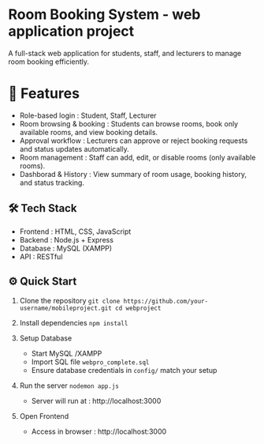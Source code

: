 # Room Booking System - web application project

A full-stack web application for students, staff, and lecturers to manage room booking efficiently.

# 📱 Features

 - Role-based login : Student, Staff, Lecturer
 - Room browsing & booking : Students can browse rooms, book only available rooms, and view booking details.
 - Approval workflow : Lecturers can approve or reject booking requests and status updates automatically.
 - Room management : Staff can add, edit, or disable rooms (only available rooms).
 - Dashborad & History : View summary of room usage, booking history, and status tracking.

## 🛠️ Tech Stack

 - Frontend : HTML, CSS, JavaScript
 - Backend : Node.js + Express 
 - Database : MySQL (XAMPP)
 - API : RESTful 

## ⚙️ Quick Start

 1. Clone the repository
 `git clone https://github.com/your-username/mobileproject.git
cd webproject`

 2. Install dependencies
 `npm install` 
 
 3. Setup Database
	- Start MySQL /XAMPP
	- Import SQL file `webpro_complete.sql`
	- Ensure database credentials in `config/` match your setup
	
 4. Run the server
	`nodemon app.js`
	
	- Server will run at : http://localhost:3000

 5. Open Frontend
	 - Access in browser : http://localhost:3000 
